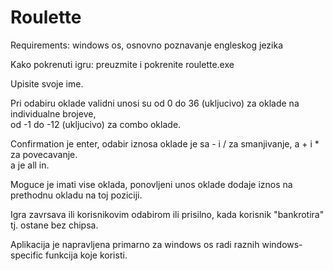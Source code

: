 # Roulette
Requirements: windows os, osnovno poznavanje engleskog jezika

Kako pokrenuti igru: preuzmite i pokrenite roulette.exe

Upisite svoje ime.

Pri odabiru oklade validni unosi su od 0 do 36 (ukljucivo) za oklade na individualne brojeve,\
od -1 do -12 (ukljucivo) za combo oklade.

Confirmation je enter, odabir iznosa oklade je sa - i / za smanjivanje, a + i * za povecavanje.\
a je all in.

Moguce je imati vise oklada, ponovljeni unos oklade dodaje iznos na prethodnu okladu na toj poziciji.

Igra zavrsava ili korisnikovim odabirom ili prisilno, kada korisnik "bankrotira" tj. ostane bez
chipsa.

Aplikacija je napravljena primarno za windows os radi raznih windows-specific funkcija koje koristi.
